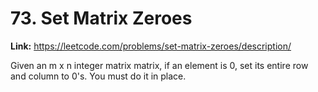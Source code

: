 # 73. Set Matrix Zeroes

**Link:** https://leetcode.com/problems/set-matrix-zeroes/description/

Given an m x n integer matrix matrix, if an element is 0, set its entire row and column to 0's. You must do it in place.

